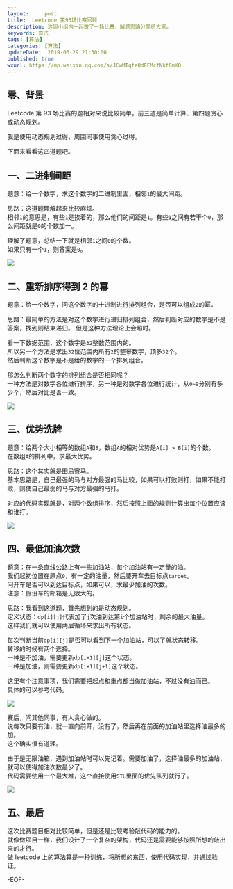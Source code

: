 ```yaml
---   
layout:     post  
title:  Leetcode 第93场比赛回顾  
description: 这周小组内一起做了一场比赛，解题思路分享给大家。    
keywords: 算法  
tags: [算法]    
categories: [算法]  
updateDate:  2019-06-29 21:30:00  
published: true  
wxurl: https://mp.weixin.qq.com/s/JCwMTqfeOdFEMcfNkf8mKQ  
---  
```



## 零、背景  


Leetcode 第 93 场比赛的题相对来说比较简单，前三道是简单计算、第四题贪心或动态规划。  


我是使用动态规划过得，周围同事使用贪心过得。  


下面来看看这四道题吧。  


## 一、二进制间距  


题意：给一个数字，求这个数字的二进制里面，相邻`1`的最大间距。  


思路：这道题理解起来比较麻烦。  
相邻`1`的意思是，有些`1`是挨着的，那么他们的间距是`1`。有些`1`之间有若干个`0`，那么间距就是`0`的个数加一。  


理解了题意，总结一下就是相邻`1`之间`0`的个数。  
如果只有一个`1`，则答案是`0`。  


![](https://res2019.tiankonguse.com/images/2019/06/29/001.png)


## 二、重新排序得到 2 的幂  


题意：给一个数字，问这个数字的十进制进行排列组合，是否可以组成`2`的幂。  


思路：最简单的方法是对这个数字进行递归排列组合，然后判断对应的数字是不是答案，找到则结束递归。
但是这种方法理论上会超时。  


看一下数据范围，这个数字是`32`整数范围内的。  
所以另一个方法是求出`32`位范围内所有`2`的整幂数字，顶多`32`个。  
然后判断这个数字是不是给的数字的一个排列组合。  


那怎么判断两个数字的排列组合是否相同呢？  
一种方法是对数字各位进行排序，另一种是对数字各位进行统计，从`0~9`分别有多少个，然后对比是否一致。  


![](https://res2019.tiankonguse.com/images/2019/06/29/002.png)


## 三、优势洗牌  


题意：给两个大小相等的数组`A`和`B`，数组`A`的相对优势是`A[i] > B[i]`的个数。  
在数组`A`的排列中，求最大优势。  


思路：这个其实就是田忌赛马。  
基本思路是，自己最强的马与对方最强的马比较，如果可以打败则打，如果不能打败，则使自己最弱的马与对方最强的马打。  


对应的代码实现就是，对两个数组排序，然后按照上面的规则计算出每个位置应该和谁打。  



![](https://res2019.tiankonguse.com/images/2019/06/29/003.png)


## 四、最低加油次数  


题意：在一条直线公路上有一些加油站，每个加油站有一定量的油。  
我们起初位置在原点`0`，有一定的油量，然后要开车去目标点`target`。  
问开车是否可以到达目标点，如果可以，求最少加油的次数。  
注意：假设车的邮箱是无限大的。  


思路：我看到这道题，首先想到的是动态规划。  
定义状态：`dp[i][j]`代表加了`j`次油到达第`i`个加油站时，剩余的最大油量。  
这样我们就可以使用两层循环来求出所有状态。  


每次判断当前`dp[i][j]`是否可以看到下一个加油站，可以了就状态转移。  
转移的时候有两个选择。  
一种是不加油，需要更新`dp[i+1][j]`这个状态。  
一种是加油，则需要更新`dp[i+1][j+1]`这个状态。  


这里有个注意事项，我们需要把起点和重点都当做加油站，不过没有油而已。  
具体的可以参考代码。  


![](https://res2019.tiankonguse.com/images/2019/06/29/004.png)


赛后，问其他同事，有人贪心做的。  
说每次只要有油，就一直向前开，没有了，然后再在前面的加油站里选择油最多的加。  
这个确实很有道理。  


由于是无限油箱，遇到加油站时可以先记着。需要加油了，选择油最多的加油站，就可以使得加油次数最少了。    
代码需要使用一个最大堆，这个直接使用`STL`里面的优先队列就行了。  

![](https://res2019.tiankonguse.com/images/2019/06/29/005.png)


## 五、最后  


这次比赛题目相对比较简单，但是还是比较考验敲代码的能力的。  
就像做项目一样，我们设计了一个复杂的架构，代码还是需要能够按照所想的敲出来的才行。  
做 leetcode 上的算法算是一种训练，将所想的东西，使用代码实现，并通过验证。  



-EOF-  

